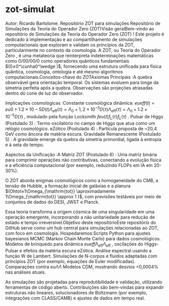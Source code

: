 # zot-simulat
Autor:  Ricardo Bartolome.
Repositório  ZOT para simulações
Repositório de Simulações da Teoria do Operador Zero (ZOT)Visão geralBem-vindo ao repositório de Simulações da Teoria do Operador Zero (ZOT) ! Este projeto é dedicado à implementação e ao compartilhamento de simulações computacionais que exploram e validam os princípios da ZOT, particularmente no contexto da cosmologia. A ZOT, ou Teoria do Operador Zero , é uma metateoria que reinterpreta indeterminações matemáticas como $0/00/00/0$
como operadores quânticos fundamentais $(0∧0^\cunha0^\wedge
)$, fornecendo uma estrutura unificada para física quântica, cosmologia, ontologia e até mesmo algoritmos computacionais.Conceitos-chave do ZOTAxiomas Principais :A quebra observável gera orientação temporal.
Os sistemas evoluem para longe da simetria perfeita após a quebra.
Observações são projeções atrasadas dentro do cone de luz do observador.

Implicações cosmológicas :Constante cosmológica dinâmica: $eueff(t)=eu0+1 . 2×10−5D(t)\Lambda_{\mathrm{eff}}(\tau) = \Lambda_0 + 1,2 \times 10^{-5} D(\tau)\Lambda_{\mathrm{eff}}(\tau) = \Lambda_0 + 1.2 \times 10^{-5} D(\tau)$
, modulado pela função Locksmith $feu(t)f_L(\tau)f_L(\tau)$
.
Pulsar de Higgs (Postulado 3) : Termo oscilatório no campo de Higgs que atua como um relógio cosmológico.
eZótico (Postulado 4) : Partícula proposta de ~20,4 GeV como âncora de matéria escura.
Gravidade Remanescente (Postulado 5) : A gravidade emerge da quebra da simetria primordial, ligada à entropia e à seta do tempo.

Aspectos da Unificação :A Matriz ZOT (Postulado 6) : Uma matriz binária para comprimir operações não contributivas, conectando a evolução física e a eficiência computacional (por exemplo, reduzindo FLOPs em IA em 20-30%).

O ZOT aborda enigmas cosmológicos como a homogeneidade do CMB, a tensão de Hubble, a formação inicial de galáxias e a planura $(Ohtot≈1\Omega_{\mathrm{tot}} \aproximadamente 1\Omega_{\mathrm{tot}} \approx 1
)$, com previsões testáveis ​​por meio de conjuntos de dados do DESI, JWST e Planck.

Essa teoria transforma a origem cósmica de uma singularidade em uma operação emergente, incorporando a não unitariedade para redução de estado e tempo irreversível.Objetivo deste repositórioEste repositório do GitHub serve como um hub central para simulações relacionadas ao ZOT, com foco em cosmologia. Hospedaremos:Scripts Python para ajustes bayesianos MCMC (Markov Chain Monte Carlo) para dados cosmológicos.
Modelos de brinquedo para dinâmica $eueff\Lambda_{\mathrm{eff}}\Lambda_{\mathrm{eff}}$
, oscilações do Higgs-Pulsar e efeitos da matéria escura eZótica.
Análise espectral usando a função W de Lambert.
Simulações de N-corpos e fluidos adaptadas com princípios ZOT (por exemplo, equações de Euler modificadas).
Comparações contra $eu\Lambda\Lambda$
Modelos CDM, mostrando desvios <0,0004% nas análises atuais.

As simulações são projetadas para reprodutibilidade e validação, utilizando ferramentas de código aberto. Contribuições são bem-vindas para expandir estruturas não lineares, solucionadores de Boltzmann (por exemplo, integrações com CLASS/CAMB) e ajustes de dados em tempo real.

